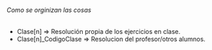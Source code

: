 ###### Como se orginizan las cosas 

- Clase[n] => Resolución propia de los ejercicios en clase.
- Clase[n]_CodigoClase => Resolucion del profesor/otros alumnos.
